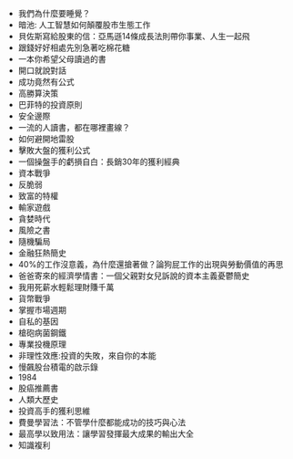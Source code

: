* 我們為什麼要睡覺？
* 暗池: 人工智慧如何顛覆股市生態工作
* 貝佐斯寫給股東的信：亞馬遜14條成長法則帶你事業、人生一起飛
* 跟錢好好相處先別急著吃棉花糖
* 一本你希望父母讀過的書
* 開口就說對話
* 成功竟然有公式
* 高勝算決策
* 巴菲特的投資原則
* 安全邊際
* 一流的人讀書，都在哪裡畫線？
* 如何避開地雷股
* 擊敗大盤的獲利公式
* 一個操盤手的虧損自白：長銷30年的獲利經典
* 資本戰爭
* 反脆弱
* 致富的特權
* 輸家遊戲
* 貪婪時代
* 風險之書
* 隨機騙局
* 金融狂熱簡史
* 40%的工作沒意義，為什麼還搶著做？論狗屁工作的出現與勞動價值的再思
* 爸爸寄來的經濟學情書：一個父親對女兒訴說的資本主義憂鬱簡史
* 我用死薪水輕鬆理財賺千萬
* 貨幣戰爭
* 掌握市場週期
* 自私的基因
* 槍砲病菌鋼鐵
* 專業投機原理
* 非理性效應:投資的失敗，來自你的本能
* 慢飆股台積電的啟示錄
* 1984
* 股癌推薦書
* 人類大歷史
* 投資高手的獲利思維
* 費曼學習法：不管學什麼都能成功的技巧與心法
* 最高學以致用法：讓學習發揮最大成果的輸出大全
* 知識複利